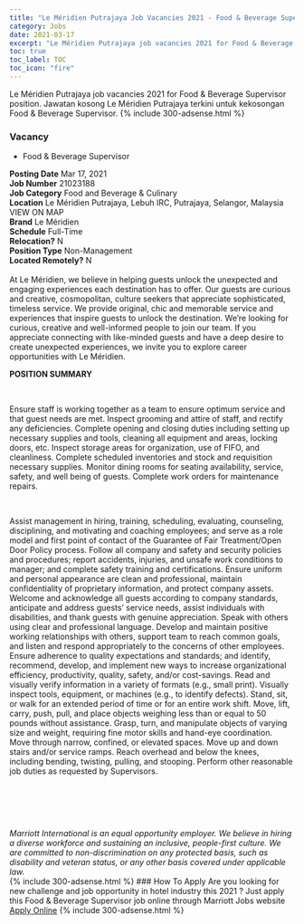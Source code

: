 ```yaml
---
title: "Le Méridien Putrajaya Job Vacancies 2021 - Food & Beverage Supervisor" 
category: Jobs 
date: 2021-03-17 
excerpt: "Le Méridien Putrajaya job vacancies 2021 for Food & Beverage Supervisor position. Jawatan kosong Le Méridien Putrajaya terkini untuk kekosongan Food & Beverage Supervisor." 
toc: true 
toc_label: TOC 
toc_icon: "fire" 
--- 
```


Le Méridien Putrajaya job vacancies 2021 for Food & Beverage Supervisor position. Jawatan kosong Le Méridien Putrajaya terkini untuk kekosongan Food & Beverage Supervisor. 
{% include 300-adsense.html %} 
### Vacancy 
- Food & Beverage Supervisor 
<div><div><b>Posting Date</b> Mar 17, 2021<br><b>Job Number</b> 21023188<br><b>Job Category</b> Food and Beverage &amp; Culinary<br><b>Location</b> Le M&#233;ridien Putrajaya, Lebuh IRC, Putrajaya, Selangor, Malaysia VIEW ON MAP<br><b>Brand</b> Le M&#233;ridien<br><b>Schedule</b> Full-Time<br><b>Relocation?</b> N<br><b>Position Type</b> Non-Management<br><b>Located Remotely?</b> N<br><br>At Le M&#233;ridien, we believe in helping guests unlock the unexpected and engaging experiences each destination has to offer. Our guests are curious and creative, cosmopolitan, culture seekers that appreciate sophisticated, timeless service. We provide original, chic and memorable service and experiences that inspire guests to unlock the destination. We&#8217;re looking for curious, creative and well-informed people to join our team. If you appreciate connecting with like-minded guests and have a deep desire to create unexpected experiences, we invite you to explore career opportunities with Le M&#233;ridien.<br></div><div> <p><strong>POSITION SUMMARY</strong></p> <p>&#160;</p> <p>Ensure staff is working together as a team to ensure optimum service and that guest needs are met. Inspect grooming and attire of staff, and rectify any deficiencies. Complete opening and closing duties including setting up necessary supplies and tools, cleaning all equipment and areas, locking doors, etc. Inspect storage areas for organization, use of FIFO, and cleanliness. Complete scheduled inventories and stock and requisition necessary supplies. Monitor dining rooms for seating availability, service, safety, and well being of guests. Complete work orders for maintenance repairs.</p> <p>&#160;</p> <p>Assist management in hiring, training, scheduling, evaluating, counseling, disciplining, and motivating and coaching employees; and serve as a role model and first point of contact of the Guarantee of Fair Treatment/Open Door Policy process. Follow all company and safety and security policies and procedures; report accidents, injuries, and unsafe work conditions to manager; and complete safety training and certifications. Ensure uniform and personal appearance are clean and professional, maintain confidentiality of proprietary information, and protect company assets. Welcome and acknowledge all guests according to company standards, anticipate and address guests&#8217; service needs, assist individuals with disabilities, and thank guests with genuine appreciation. Speak with others using clear and professional language. Develop and maintain positive working relationships with others, support team to reach common goals, and listen and respond appropriately to the concerns of other employees. Ensure adherence to quality expectations and standards; and identify, recommend, develop, and implement new ways to increase organizational efficiency, productivity, quality, safety, and/or cost-savings. Read and visually verify information in a variety of formats (e.g., small print). Visually inspect tools, equipment, or machines (e.g., to identify defects). Stand, sit, or walk for an extended period of time or for an entire work shift. Move, lift, carry, push, pull, and place objects weighing less than or equal to 50 pounds without assistance. Grasp, turn, and manipulate objects of varying size and weight, requiring fine motor skills and hand-eye coordination. Move through narrow, confined, or elevated spaces. Move up and down stairs and/or service ramps. Reach overhead and below the knees, including bending, twisting, pulling, and stooping. Perform other reasonable job duties as requested by Supervisors.</p> <p>&#160;</p> <p>&#160;</p> </div> <div> &#160;</div> <em>Marriott International is an equal opportunity employer.&#160;We believe in hiring a diverse workforce and sustaining an inclusive, people-first culture.&#160;We are committed to non-discrimination on&#160;any&#160;protected&#160;basis, such as disability and veteran status, or any other basis covered under applicable law.</em><br></div> 
{% include 300-adsense.html %} 
### How To Apply 
Are you looking for new challenge and job opportunity in hotel industry this 2021 ?
Just apply this Food & Beverage Supervisor job online through Marriott Jobs website 
<a href="https://jobs.marriott.com/marriott/jobs/21023188?lang=en-us" class="btn btn--info" target="_blank" rel="nofollow noopenner">Apply Online</a> 
{% include 300-adsense.html %} 